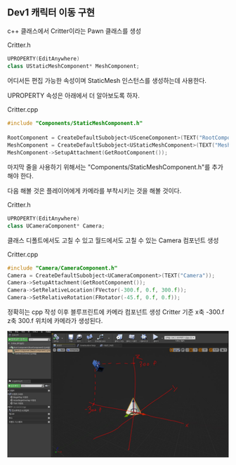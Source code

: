 ## Dev1 캐릭터 이동 구현

c++ 클래스에서 Critter이라는 Pawn 클래스를 생성  

Critter.h

```c++
UPROPERTY(EditAnywhere)
class UStaticMeshComponent* MeshComponent;
```

어디서든 편집 가능한 속성이며 StaticMesh 인스턴스를 생성하는데 사용한다.  

UPROPERTY 속성은 아래에서 더 알아보도록 하자.  

Critter.cpp

```c++
#include "Components/StaticMeshComponent.h"
    
RootComponent = CreateDefaultSubobject<USceneComponent>(TEXT("RootComponent"));
MeshComponent = CreateDefaultSubobject<UStaticMeshComponent>(TEXT("MeshComponent"));
MeshComponent->SetupAttachment(GetRootComponent());
```

마지막 줄을 사용하기 위해서는 "Components/StaticMeshComponent.h"를 추가해야 한다.  

다음 해볼 것은 플레이어에게 카메라를 부착시키는 것을 해볼 것이다.  

Critter.h

```c++
UPROPERTY(EditAnywhere)
class UCameraComponent* Camera;
```

클래스 디폴트에서도 고칠 수 있고 월드에서도 고칠 수 있는 Camera 컴포넌트 생성  

Critter.cpp

```c++
#include "Camera/CameraComponent.h"
Camera = CreateDefaultSubobject<UCameraComponent>(TEXT("Camera"));
Camera->SetupAttachment(GetRootComponent());
Camera->SetRelativeLocation(FVector(-300.f, 0.f, 300.f));
Camera->SetRelativeRotation(FRotator(-45.f, 0.f, 0.f));
```

정확히는 cpp 작성 이후 블루프린트에 카메라 컴포넌트 생성 Critter 기준 x축 -300.f z축 300.f 위치에 카메라가 생성된다.

![이미지](img/DreamCatcher_camera_location.JPG)

